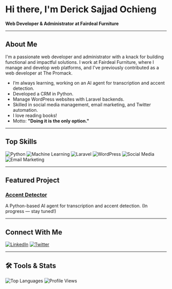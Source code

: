 # Hi there, I'm Derick Sajjad Ochieng 

**Web Developer & Administrator at Fairdeal Furniture**

---

## About Me

I'm a passionate web developer and administrator with a knack for building functional and impactful solutions. I work at Fairdeal Furniture, where I manage and develop web platforms, and I've previously contributed as a web developer at The Promack.

-  I’m always learning, working on an AI agent for transcription and accent detection.
-  Developed a CRM in Python.
-  Manage WordPress websites with Laravel backends.
-  Skilled in social media management, email marketing, and Twitter automation.
- I love reading books!
-  Motto: **"Doing it is the only option."**

---

##  Top Skills

![Python](https://img.shields.io/badge/Python-3776AB?style=flat&logo=python&logoColor=white)
![Machine Learning](https://img.shields.io/badge/Machine%20Learning-FF6F00?style=flat&logo=scikit-learn&logoColor=white)
![Laravel](https://img.shields.io/badge/Laravel-FF2D20?style=flat&logo=laravel&logoColor=white)
![WordPress](https://img.shields.io/badge/WordPress-21759B?style=flat&logo=wordpress&logoColor=white)
![Social Media](https://img.shields.io/badge/Social%20Media-1DA1F2?style=flat&logo=twitter&logoColor=white)
![Email Marketing](https://img.shields.io/badge/Email%20Marketing-D44638?style=flat&logo=gmail&logoColor=white)

---

##  Featured Project

### [Accent Detector](https://github.com/derickochieng/accent-detector)
A Python-based AI agent for transcription and accent detection. (In progress — stay tuned!)

---

##  Connect With Me

[![LinkedIn](https://img.shields.io/badge/LinkedIn-0A66C2?style=flat&logo=linkedin&logoColor=white)](https://www.linkedin.com/in/derick-ochieng-a6504b22b/)
[![Twitter](https://img.shields.io/badge/Twitter-1DA1F2?style=flat&logo=twitter&logoColor=white)](https://x.com/Derricksajjad)

---

## 🛠️ Tools & Stats

![Top Languages](https://github-readme-stats.vercel.app/api/top-langs/?username=derickochieng&layout=compact&hide_border=true&theme=radical)
![Profile Views](https://komarev.com/ghpvc/?username=derickochieng&color=blue&style=flat)
